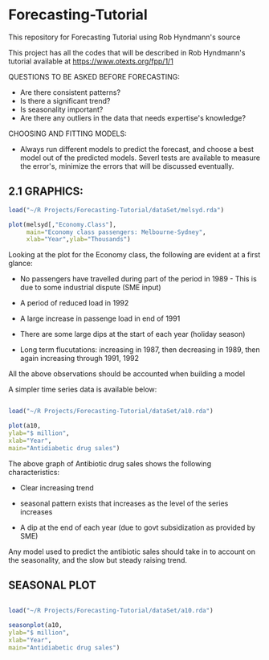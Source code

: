 # Forecasting-Tutorial
This repository for Forecasting Tutorial using Rob Hyndmann's source

This project has all the codes that will be described in Rob Hyndmann's tutorial available at https://www.otexts.org/fpp/1/1

QUESTIONS TO BE ASKED BEFORE FORECASTING:

- Are there consistent patterns?
- Is there a significant trend?
- Is seasonality important?
- Are there any outliers in the data that needs expertise's knowledge?

CHOOSING AND FITTING MODELS:

- Always run different models to predict the forecast, and choose a best model out of the predicted models. Severl tests are available to measure the error's, minimize the errors that will be discussed eventually.

## 2.1 GRAPHICS:

```R
load("~/R Projects/Forecasting-Tutorial/dataSet/melsyd.rda")

plot(melsyd[,"Economy.Class"], 
     main="Economy class passengers: Melbourne-Sydney",
     xlab="Year",ylab="Thousands")

```

Looking at the plot for the Economy class, the following are evident at a first glance:

- No passengers have travelled during part of the period in 1989 - This is due to some industrial dispute (SME input)

- A period of reduced load in 1992

- A large increase in passenge load in end of 1991

- There are some large dips at the start of each year (holiday season)

- Long term flucutations: increasing in 1987, then decreasing in 1989, then again increasing through 1991, 1992

All the above observations should be accounted when building a model

A simpler time series data is available below:

```R

load("~/R Projects/Forecasting-Tutorial/dataSet/a10.rda")

plot(a10,
ylab="$ million",
xlab="Year", 
main="Antidiabetic drug sales")

```

The above graph of Antibiotic drug sales shows the following characteristics:

- Clear increasing trend

- seasonal pattern exists that increases as the level of the series increases

- A dip at the end of each year (due to govt subsidization as provided by SME)

Any model used to predict the antibiotic sales should take in to account on the seasonality, and the slow but steady raising trend.

## SEASONAL PLOT

```R

load("~/R Projects/Forecasting-Tutorial/dataSet/a10.rda")

seasonplot(a10,
ylab="$ million",
xlab="Year", 
main="Antidiabetic drug sales")

```






     
